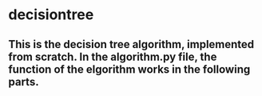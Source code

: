 # decisiontree
This is the decision tree algorithm, implemented from scratch. In the algorithm.py file, the function of the elgorithm works in the following parts. <br>
- 
